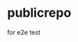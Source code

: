 # publicrepo
for e2e test
















































































































































































































































































































































































































































































































































































































































































































































































































































































































































































































































































































































































































































































































































































































































































































































































































































































































































































































































































































































































































































